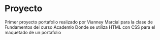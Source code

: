 # Proyecto
Primer proyecto portafolio realizado por Vianney Marcial para la clase de Fundamentos del curso Academlo
Donde se utiliza HTML con CSS para el maquetado de un portafolio 
